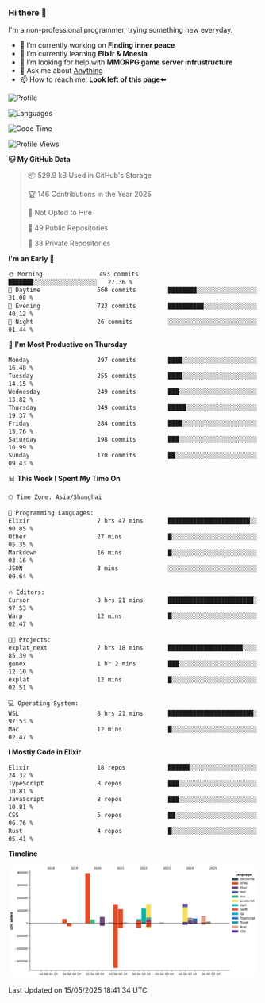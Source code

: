 ### Hi there 👋

I'm a non-professional programmer, trying something new everyday.

<!--
**dyzdyz010/dyzdyz010** is a ✨ _special_ ✨ repository because its `README.md` (this file) appears on your GitHub profile.
-->

- 🔭 I’m currently working on **Finding inner peace**
- 🌱 I’m currently learning **Elixir & Mnesia**
- 🤔 I’m looking for help with **MMORPG game server infrustructure**
- 💬 Ask me about [Anything](https://github.com/dyzdyz010/dyzdyz010/issues)
- 📫 How to reach me: **Look left of this page⬅️**

<!-- - 👯 I’m looking to collaborate on
- 😄 Pronouns: ...
- ⚡ Fun fact: ...
 -->
 
![Profile](https://github-readme-stats.vercel.app/api?username=dyzdyz010&count_private=true&show_icons=true&theme=dracula)

![Languages](https://github-readme-stats.vercel.app/api/top-langs/?username=dyzdyz010&layout=compact&theme=dracula)

<!--START_SECTION:waka-->
![Code Time](http://img.shields.io/badge/Code%20Time-1%2C960%20hrs-blue)

![Profile Views](http://img.shields.io/badge/Profile%20Views-0-blue)

**🐱 My GitHub Data** 

> 📦 529.9 kB Used in GitHub's Storage 
 > 
> 🏆 146 Contributions in the Year 2025
 > 
> 🚫 Not Opted to Hire
 > 
> 📜 49 Public Repositories 
 > 
> 🔑 38 Private Repositories 
 > 
**I'm an Early 🐤** 

```text
🌞 Morning                493 commits         ███████░░░░░░░░░░░░░░░░░░   27.36 % 
🌆 Daytime                560 commits         ████████░░░░░░░░░░░░░░░░░   31.08 % 
🌃 Evening                723 commits         ██████████░░░░░░░░░░░░░░░   40.12 % 
🌙 Night                  26 commits          ░░░░░░░░░░░░░░░░░░░░░░░░░   01.44 % 
```
📅 **I'm Most Productive on Thursday** 

```text
Monday                   297 commits         ████░░░░░░░░░░░░░░░░░░░░░   16.48 % 
Tuesday                  255 commits         ████░░░░░░░░░░░░░░░░░░░░░   14.15 % 
Wednesday                249 commits         ███░░░░░░░░░░░░░░░░░░░░░░   13.82 % 
Thursday                 349 commits         █████░░░░░░░░░░░░░░░░░░░░   19.37 % 
Friday                   284 commits         ████░░░░░░░░░░░░░░░░░░░░░   15.76 % 
Saturday                 198 commits         ███░░░░░░░░░░░░░░░░░░░░░░   10.99 % 
Sunday                   170 commits         ██░░░░░░░░░░░░░░░░░░░░░░░   09.43 % 
```


📊 **This Week I Spent My Time On** 

```text
🕑︎ Time Zone: Asia/Shanghai

💬 Programming Languages: 
Elixir                   7 hrs 47 mins       ███████████████████████░░   90.85 % 
Other                    27 mins             █░░░░░░░░░░░░░░░░░░░░░░░░   05.35 % 
Markdown                 16 mins             █░░░░░░░░░░░░░░░░░░░░░░░░   03.16 % 
JSON                     3 mins              ░░░░░░░░░░░░░░░░░░░░░░░░░   00.64 % 

🔥 Editors: 
Cursor                   8 hrs 21 mins       ████████████████████████░   97.53 % 
Warp                     12 mins             █░░░░░░░░░░░░░░░░░░░░░░░░   02.47 % 

🐱‍💻 Projects: 
explat_next              7 hrs 18 mins       █████████████████████░░░░   85.39 % 
genex                    1 hr 2 mins         ███░░░░░░░░░░░░░░░░░░░░░░   12.10 % 
explat                   12 mins             █░░░░░░░░░░░░░░░░░░░░░░░░   02.51 % 

💻 Operating System: 
WSL                      8 hrs 21 mins       ████████████████████████░   97.53 % 
Mac                      12 mins             █░░░░░░░░░░░░░░░░░░░░░░░░   02.47 % 
```

**I Mostly Code in Elixir** 

```text
Elixir                   18 repos            ██████░░░░░░░░░░░░░░░░░░░   24.32 % 
TypeScript               8 repos             ███░░░░░░░░░░░░░░░░░░░░░░   10.81 % 
JavaScript               8 repos             ███░░░░░░░░░░░░░░░░░░░░░░   10.81 % 
CSS                      5 repos             ██░░░░░░░░░░░░░░░░░░░░░░░   06.76 % 
Rust                     4 repos             █░░░░░░░░░░░░░░░░░░░░░░░░   05.41 % 
```



**Timeline**

![Lines of Code chart](https://raw.githubusercontent.com/dyzdyz010/dyzdyz010/master/assets/bar_graph.png)


 Last Updated on 15/05/2025 18:41:34 UTC
<!--END_SECTION:waka-->
